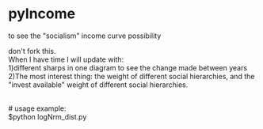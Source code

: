 # pyIncome
to see the "socialism" income curve possibility

don't fork this.  <br>
When I have time I will update with:  <br>
1)different sharps in one diagram to see the change made between years <br>
2)The most interest thing: the weight of different social hierarchies, and the "invest available" weight of different social hierarchies. <br>

<br>
# usage example: <br>
$python logNrm_dist.py
